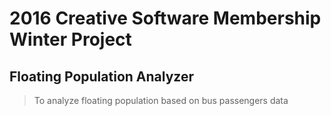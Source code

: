 # 2016 Creative Software Membership Winter Project


## Floating Population Analyzer

> To analyze floating population based on bus passengers data 



